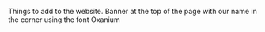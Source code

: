 Things to add to the website.
Banner at the top of the page with our name in the corner using the font Oxanium
